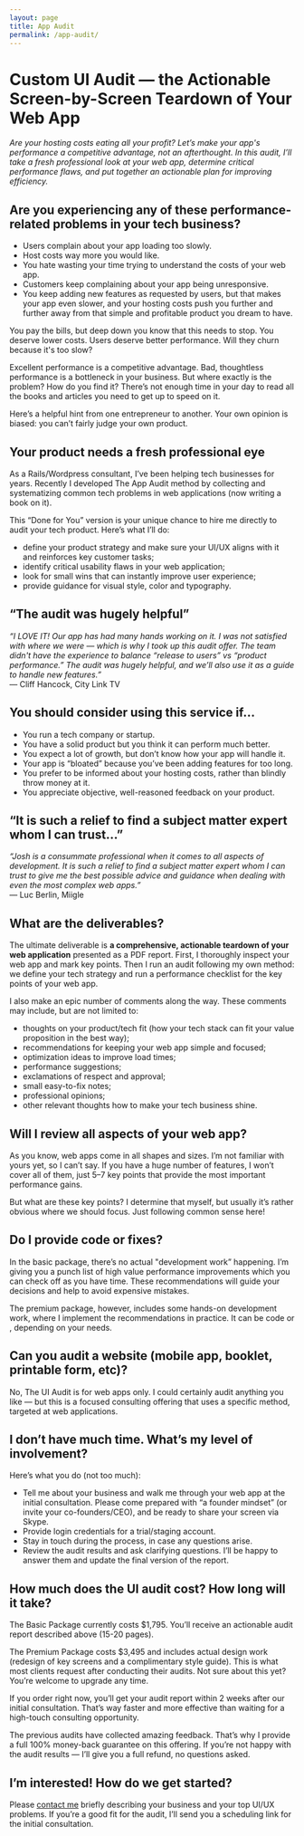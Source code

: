```yaml
---
layout: page
title: App Audit
permalink: /app-audit/
---
```


# Custom UI Audit — the Actionable Screen-by-Screen Teardown of Your Web App
_Are your hosting costs eating all your profit? Let’s make your app's performance a competitive advantage, not an afterthought. In this audit, I’ll take a fresh professional look at your web app, determine critical performance flaws, and put together an actionable plan for improving efficiency._

## Are you experiencing any of these performance-related problems in your tech business?
- Users complain about your app loading too slowly.
- Host costs way more you would like.
- You hate wasting your time trying to understand the costs of your web app.
- Customers keep complaining about your app being unresponsive.
- You keep adding new features as requested by users, but that makes your app even slower, and your hosting costs push you further and further away from that simple and profitable product you dream to have.

You pay the bills, but deep down you know that this needs to stop. You deserve lower costs. Users deserve better performance. Will they churn because it's too slow?

Excellent performance is a competitive advantage. Bad, thoughtless performance is a bottleneck in your business. But where exactly is the problem? How do you find it? There’s not enough time in your day to read all the books and articles you need to get up to speed on it.

Here’s a helpful hint from one entrepreneur to another. Your own opinion is biased: you can’t fairly judge your own product.

## Your product needs a fresh professional eye

As a Rails/Wordpress consultant, I’ve been helping tech businesses for years. Recently I developed The App Audit method by collecting and systematizing common tech problems in web applications (now writing a book on it).

This “Done for You” version is your unique chance to hire me directly to audit your tech product. Here’s what I’ll do:
- define your product strategy and make sure your UI/UX aligns with it and reinforces key customer tasks;
- identify critical usability flaws in your web application;
- look for small wins that can instantly improve user experience;
- provide guidance for visual style, color and typography.

## “The audit was hugely helpful”

_“I LOVE IT! Our app has had many hands working on it. I was not satisfied with where we were — which is why I took up this audit offer. The team didn't have the experience to balance “release to users” vs “product performance.” The audit was hugely helpful, and we’ll also use it as a guide to handle new features.”_  
— Cliff Hancock, City Link TV

## You should consider using this service if…
- You run a tech company or startup.
- You have a solid product but you think it can perform much better.
- You expect a lot of growth, but don’t know how your app will handle it.
- Your app is “bloated” because you’ve been adding features for too long.
- You prefer to be informed about your hosting costs, rather than blindly throw money at it.
- You appreciate objective, well-reasoned feedback on your product.

## “It is such a relief to find a subject matter expert whom I can trust…”

_“Josh is a consummate professional when it comes to all aspects of development. It is such a relief to find a subject matter expert whom I can trust to give me the best possible advice and guidance when dealing with even the most complex web apps.”_  
— Luc Berlin, Miigle

## What are the deliverables?

The ultimate deliverable is **a comprehensive, actionable teardown of your web application** presented as a PDF report. First, I thoroughly inspect your web app and mark key points. Then I run an audit following my own method: we define your tech strategy and run a performance checklist for the key points of your web app.

I also make an epic number of comments along the way. These comments may include, but are not limited to:
- thoughts on your product/tech fit (how your tech stack can fit your value proposition in the best way);
- recommendations for keeping your web app simple and focused;
- optimization ideas to improve load times;
- performance suggestions;
- exclamations of respect and approval;
- small easy-to-fix notes;
- professional opinions;
- other relevant thoughts how to make your tech business shine.

## Will I review all aspects of your web app?

As you know, web apps come in all shapes and sizes. I’m not familiar with yours yet, so I can’t say. If you have a huge number of features, I won’t cover all of them, just 5–7 key points that provide the most important performance gains.

But what are these key points? I determine that myself, but usually it’s rather obvious where we should focus. Just following common sense here!

## Do I provide code or fixes?

In the basic package, there’s no actual "development work” happening. I’m giving you a punch list of high value performance improvements which you can check off as you have time. These recommendations will guide your decisions and help to avoid expensive mistakes.

The premium package, however, includes some hands-on development work, where I implement the recommendations in practice. It can be code or  , depending on your needs.

## Can you audit a website (mobile app, booklet, printable form, etc)?
No, The UI Audit is for web apps only. I could certainly audit anything you like — but this is a focused consulting offering that uses a specific method, targeted at web applications.

## I don’t have much time. What’s my level of involvement?
Here’s what you do (not too much):

- Tell me about your business and walk me through your web app at the initial consultation. Please come prepared with “a founder mindset” (or invite your co-founders/CEO), and be ready to share your screen via Skype.
- Provide login credentials for a trial/staging account.
- Stay in touch during the process, in case any questions arise.
- Review the audit results and ask clarifying questions. I’ll be happy to answer them and update the final version of the report.

## How much does the UI audit cost? How long will it take?

The Basic Package currently costs $1,795. You’ll receive an actionable audit report described above (15-20 pages).

The Premium Package costs $3,495 and includes actual design work (redesign of key screens and a complimentary style guide). This is what most clients request after conducting their audits. Not sure about this yet? You’re welcome to upgrade any time.

If you order right now, you’ll get your audit report within 2 weeks after our initial consultation. That’s way faster and more effective than waiting for a high-touch consulting opportunity.

The previous audits have collected amazing feedback. That’s why I provide a full 100% money-back guarantee on this offering. If you’re not happy with the audit results — I’ll give you a full refund, no questions asked.

## I’m interested! How do we get started?

Please [contact me](/contact) briefly describing your business and your top UI/UX problems. If you’re a good fit for the audit, I’ll send you a scheduling link for the initial consultation.